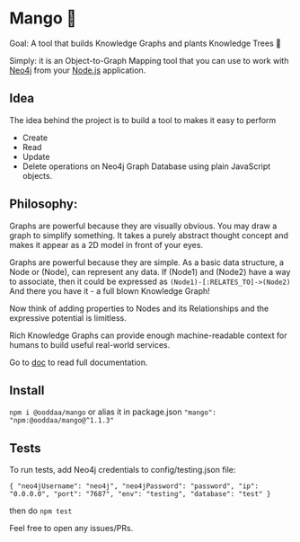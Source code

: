 # Mango 🥭

Goal: A tool that builds Knowledge Graphs and plants Knowledge Trees 🌳

Simply: it is an Object-to-Graph Mapping tool that you can use to work with [Neo4j](https://neo4j.com/) from your [Node.js](https://nodejs.org/) application.

## Idea

The idea behind the project is to build a tool to makes it easy to perform

- Create
- Read
- Update
- Delete
  operations on Neo4j Graph Database using plain JavaScript objects.

## Philosophy:

Graphs are powerful because they are visually obvious. You may draw a graph to simplify something. It takes a purely abstract thought concept and makes it appear as a 2D model in front of your eyes.

Graphs are powerful because they are simple. As a basic data structure, a Node or (Node), can represent any data. If (Node1) and (Node2) have a way to associate, then it could be expressed as ```(Node1)-[:RELATES_TO]->(Node2)``` 
And there you have it - a full blown Knowledge Graph!

Now think of adding properties to Nodes and its Relationships and the expressive potential is limitless.

Rich Knowledge Graphs can provide enough machine-readable context for humans to build useful
real-world services.

Go to [doc](https://ooddaa.github.io/mango/) to read full documentation.

## Install
```npm i @ooddaa/mango```
or alias it in package.json
```"mango": "npm:@ooddaa/mango@^1.1.3"```

## Tests

To run tests, add Neo4j credentials to config/testing.json file:

`{ "neo4jUsername": "neo4j", "neo4jPassword": "password", "ip": "0.0.0.0", "port": "7687", "env": "testing", "database": "test" }`

then do
```npm test```

Feel free to open any issues/PRs.
